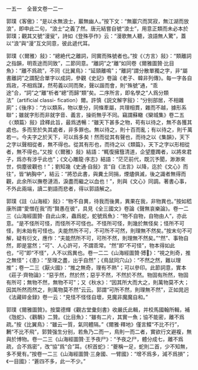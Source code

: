 一五一　全晉文卷一二一

郭璞《客傲》：“是以水無浪士，巖無幽人。”按下文：“無巖穴而冥寂，無江湖而放浪”，即申此二句，“浪士”之義了然。唐元結嘗自號“浪士”，用意正類而未必本於郭璞；觀其又號“漫叟”，詩如《登殊亭作》云：“漫歌無人聽，浪語無人驚”，蓋以“浪”與“漫”互文同意，彼此遞代耳。

郭璞《〈爾雅〉敍》：“總絶代之離詞，同實而殊號者也。”按《〈方言〉敍》：“類離詞之指韻，明乖途而同致”，二節同意。“離詞”之“離”如同卷《爾雅圖贊·比目魚》：“離不爲疏”，不同《比翼鳥》：“延頸離鳴”；“離詞”謂分散單獨之字，非“屬書離詞”之謂配合單字以成詞，參觀《史記》卷論《老子、韓非列傳》。每一字各自爲政，不相爲謀，然苟義以同而聚，聲以諧而會，則“殊號”通，“乖途”合，“詞”之“離”析者“總”而歸“類”矣。二序所言，即名學之“人爲分類法”（artificial classi-
fication）爾。許慎《説文解字敍》：“分别部居，不相雜廁”；《後序》：“方以類系，物以羣分，同條牽屬，共理相貫，雜而不越，據形系聯”；雖就字形而非就字音、義言，操術無乎不同。竊謂蘇轍《欒城集》卷二五《〈類篇〉敍》詮釋此旨，最爲透暢：“雖天下甚多之物，苟有以待之，無不各獲其處也。多而至於失其處者，非多罪也。無以待之，則十百而亂；有以待之，則千萬若一。今夫字之於天下，可以爲多矣！然而從其有聲也，而待之以《集韻》，天下之字以聲相從者，無不得也。從其有形也，而待之以《類篇》，天下之字以形相從者，無不得也。”又按《〈爾雅〉敍》結語：“輒復擁篲清道，企望塵躅者，以將來君子，爲亦有涉乎此也”；《文心雕龍·序志》結語：“茫茫前代，既沉予聞，渺渺來世，倘塵彼觀也！”；劉知幾《史通·自敍》言“自《法言》以降，迄於《文心》而往”，皆“納胸中”，結云：“將恐此書，與糞土同捐，煙燼俱滅，後之識者無得而觀，此余所以撫卷漣洏，淚盡而繼之以血也！”，則與《文心》同調。著書心事，不外此兩端，讀二劉語而悲者，得以郭語解之。

郭璞《註〈山海經〉敍》：“物不自異，待我而後異，異果在我，非物異也。”按如嵇康所謂“愛憎在我”而“賢愚在彼”，具見《全三國文》卷論《聲無哀樂論》。卷一二三《山海經圖贊·
自此山來，蟲爲蛇，蛇號爲魚》：“物不自物，自物由人”，亦此意。“是不怪所可怪，而怪所不可怪也。不怪所可怪，則幾於無怪矣；怪所不可怪，則未始有可怪也。夫能然所不可，不可所不可然，則理無不然矣。”按末句不可解，疑有衍文，應作：“夫能然所不可，可所不然，則理無不然矣。”“然”、事物自然，即是當然；“可”、人心許可，不謂乖常。“然”即“不可怪”，物本得如此也，“可”即“不怪”，人不以爲異也。卷一二二《山海經圖贊·猼𧦧》：“視之則奇，推之無怪”；《患》：“至理之盡，出乎自然”；《鳥鼠同穴山》：“不然之然，難以理推”；卷一二三《厭火國》：“推之無奇，理有不熱”；可以參印。此節詞意，實本《莊子·齊物論》：“惡乎然，然於然；惡乎不然，不然於不然。物固有所然，物固有所可；無物不然，無物不可”；又《秋水》：“因其所大而大之，則萬物莫不大；因其所然而然之，則萬物莫不然”云云。郭謂“可所不然，則理無不然”，正如晁迥《法藏碎金録》卷一云：“見怪不怪怪自壞，見魔非魔魔自和。”

郭璞《爾雅圖贊》。按葉德輝《觀古堂彙刻書》收嚴氏此輯，并校馬國翰所輯，補《虺蛇》、《鸛鷒》二贊。《比目魚》：“雖有二片，其實一魚；協不能密，離不爲疏。”按《比翼鳥》：“雖云一質，氣同體隔。”《爾雅·釋地》僅言鰈“不比不行”，鶼“不比不飛”，郭贊强生分别，若魚乃二而一，鳥則一而二者，實欲行文避複，無與於博物。卷一二三《山海經圖贊·王予夜尸》：“予夜之尸，體分成七，離不爲疏，合不爲密”，改“協”爲“合”耳。《枳首蛇》：“夔稱一足，蛇則二首，少不知無，多不覺有。”按卷一二三《山海經圖贊·三身國、一臂國》：“增不爲多，減不爲損”；《一目國》：“蒼四不多，此一不少。”